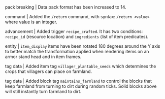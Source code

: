 pack breaking | Data pack format has been increased to 14.

command | Added the `/return` command, with syntax: `/return <value>` where value is an integer.

advancement | Added trigger `recipe_crafted`. It has two conditions: `recipe_id` (resource location) and `ingredients` (list of item predicates).

entity | `item_display` items have been rotated 180 degrees around the Y axis to better match the transformation applied when rendering items on an armor stand head and in item frames.

tag data | Added item tag `villager_plantable_seeds` which determines the crops that villagers can place on farmland.

tag data | Added block tag `maintains_farmland` to control the blocks that keep farmland from turning to dirt during random ticks. Solid blocks above will still instantly turn farmland to dirt.
